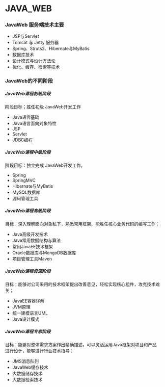 # JAVA_WEB


### JavaWeb 服务端技术主要

- JSP与Servlet
- Tomcat 与 Jetty 服务器
- Spring、Struts2、Hibernate与MyBatis
- 数据库技术
- 设计模式与设计方法论
- 优化、缓存、检索等技术


### JavaWeb的不同阶段

##### JavaWeb课程初级阶段

阶段目标；胜任初级 JavaWeb开发工作

- Java语言基础
- Java语言面向对象特性
- JSP
- Servlet
- JDBC编程

##### JavaWeb课程中级阶段

阶段目标：独立完成 JavaWeb开发工作。

- Spring
- SpringMVC
- Hibernate与MyBatis
- MySQL数据库
- 源码管理工具

##### JavaWeb课程高级阶段

目标：深入理解面向对象私下，熟悉常用框架、能胜任核心业务代码的编写工作；

- Java高级开发技术
- Java常用数据结构与算法
- 常用JavaEE技术框架
- Oracle数据库与MongoDB数据库
- 项目管理工具Maven

##### JavaWeb课程资深阶段

目标；能够对公司采用的技术框架提出改善意见，轻松实现核心组件，攻克技术难关；

- JavaEE容器详解
- JVM原理
- 统一建模语言UML
- Java设计模式

##### JavaWeb课程专家阶段

目标：能够对整体需求方案作出精确描述，可以灵活运用Java框架对项目和产品进行设计，能够进行行业技术指导；

- JMS消息队列
- JavaWeb缓存技术
- 大数据储存技术
- 大数据检索技术